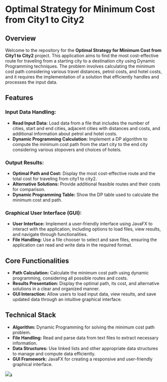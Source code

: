 <h1>Optimal Strategy for Minimum Cost from City1 to City2</h1>

<h2>Overview</h2>
<p>
    Welcome to the repository for the <strong>Optimal Strategy for Minimum Cost from City1 to City2</strong> project. This application aims to find the most cost-effective route for traveling from a starting city to a destination city using Dynamic Programming techniques. The problem involves calculating the minimum cost path considering various travel distances, petrol costs, and hotel costs, and it requires the implementation of a solution that efficiently handles and processes the input data.
</p>

<h2>Features</h2>

<h3>Input Data Handling:</h3>
<ul>
    <li><strong>Read Input Data:</strong> Load data from a file that includes the number of cities, start and end cities, adjacent cities with distances and costs, and additional information about petrol and hotel costs.</li>
    <li><strong>Dynamic Programming Calculation:</strong> Implement a DP algorithm to compute the minimum cost path from the start city to the end city considering various stopovers and choices of hotels.</li>
</ul>

<h3>Output Results:</h3>
<ul>
    <li><strong>Optimal Path and Cost:</strong> Display the most cost-effective route and the total cost for traveling from city1 to city2.</li>
    <li><strong>Alternative Solutions:</strong> Provide additional feasible routes and their costs for comparison.</li>
    <li><strong>Dynamic Programming Table:</strong> Show the DP table used to calculate the minimum cost and path.</li>
</ul>

<h3>Graphical User Interface (GUI):</h3>
<ul>
    <li><strong>User Interface:</strong> Implement a user-friendly interface using JavaFX to interact with the application, including options to load files, view results, and navigate through functionalities.</li>
    <li><strong>File Handling:</strong> Use a file chooser to select and save files, ensuring the application can read and write data in the required format.</li>
</ul>

<h2>Core Functionalities</h2>
<ul>
    <li><strong>Path Calculation:</strong> Calculate the minimum cost path using dynamic programming, considering all possible routes and costs.</li>
    <li><strong>Results Presentation:</strong> Display the optimal path, its cost, and alternative solutions in a clear and organized manner.</li>
    <li><strong>GUI Interaction:</strong> Allow users to load input data, view results, and save updated data through an intuitive graphical interface.</li>
</ul>

<h2>Technical Stack</h2>
<ul>
    <li><strong>Algorithm:</strong> Dynamic Programming for solving the minimum cost path problem.</li>
    <li><strong>File Handling:</strong> Read and parse data from text files to extract necessary information.</li>
    <li><strong>Data Structures:</strong> Use linked lists and other appropriate data structures to manage and compute data efficiently.</li>
    <li><strong>GUI Framework:</strong> JavaFX for creating a responsive and user-friendly graphical interface.</li>
</ul>



![ؤ](https://github.com/user-attachments/assets/63a370fb-e0cb-48f1-a53d-aaa04937f32d)









